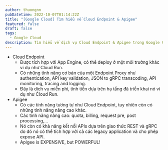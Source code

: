 ```yaml
---
author: thuongnn
pubDatetime: 2022-10-07T01:14:22Z
title: "[Google Cloud] Tìm hiểu về Cloud Endpoint & Apigee"
featured: false
draft: false
tags:
  - Google Cloud
description: Tìm hiểu về dịch vụ Cloud Endpoint & Apigee trong Google Cloud.
---
```


- Cloud Endpoint
  - Được tích hợp với App Engine, có thể deploy ở một môi trường khác ví dụ như Cloud Run.
  - Có những tính năng cơ bản của một Endpoint Proxy như authentication, API key validation, JSON to gRPC transcoding, API monitoring, tracing and logging.
  - Đây là dịch vụ miễn phí, tính tiền dựa trên hạ tầng đã triển khai nó ví dụ như Cloud Run.
- Apigee
  - Có các tính năng tương tự như Cloud Endpoint, tuy nhiên còn có những tính năng nâng cao khác.
  - Các tính năng nâng cao: quota, billing, request pre, post processing,…
  - Nó còn có khả năng kết nối APIs dựa trên giao thức REST và gRPC do đó nó có thể tích hợp với cả các legacy application và cho phép expose API.
  - Apigee is EXPENSIVE, but POWERFUL!

